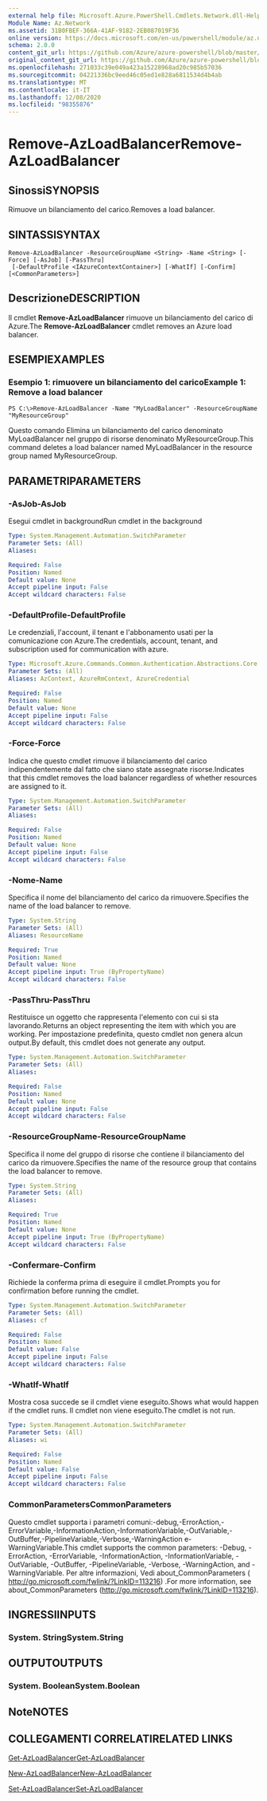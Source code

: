 ```yaml
---
external help file: Microsoft.Azure.PowerShell.Cmdlets.Network.dll-Help.xml
Module Name: Az.Network
ms.assetid: 31B0FBEF-366A-41AF-9182-2EB087019F36
online version: https://docs.microsoft.com/en-us/powershell/module/az.network/remove-azloadbalancer
schema: 2.0.0
content_git_url: https://github.com/Azure/azure-powershell/blob/master/src/Network/Network/help/Remove-AzLoadBalancer.md
original_content_git_url: https://github.com/Azure/azure-powershell/blob/master/src/Network/Network/help/Remove-AzLoadBalancer.md
ms.openlocfilehash: 271033c39e049a423a15228968ad20c985b57036
ms.sourcegitcommit: 04221336bc9eed46c05ed1e828a6811534d4b4ab
ms.translationtype: MT
ms.contentlocale: it-IT
ms.lasthandoff: 12/08/2020
ms.locfileid: "98355876"
---
```

# <span data-ttu-id="44f09-101">Remove-AzLoadBalancer</span><span class="sxs-lookup"><span data-stu-id="44f09-101">Remove-AzLoadBalancer</span></span>

## <span data-ttu-id="44f09-102">Sinossi</span><span class="sxs-lookup"><span data-stu-id="44f09-102">SYNOPSIS</span></span>
<span data-ttu-id="44f09-103">Rimuove un bilanciamento del carico.</span><span class="sxs-lookup"><span data-stu-id="44f09-103">Removes a load balancer.</span></span>

## <span data-ttu-id="44f09-104">SINTASSI</span><span class="sxs-lookup"><span data-stu-id="44f09-104">SYNTAX</span></span>

```
Remove-AzLoadBalancer -ResourceGroupName <String> -Name <String> [-Force] [-AsJob] [-PassThru]
 [-DefaultProfile <IAzureContextContainer>] [-WhatIf] [-Confirm] [<CommonParameters>]
```

## <span data-ttu-id="44f09-105">Descrizione</span><span class="sxs-lookup"><span data-stu-id="44f09-105">DESCRIPTION</span></span>
<span data-ttu-id="44f09-106">Il cmdlet **Remove-AzLoadBalancer** rimuove un bilanciamento del carico di Azure.</span><span class="sxs-lookup"><span data-stu-id="44f09-106">The **Remove-AzLoadBalancer** cmdlet removes an Azure load balancer.</span></span>

## <span data-ttu-id="44f09-107">ESEMPI</span><span class="sxs-lookup"><span data-stu-id="44f09-107">EXAMPLES</span></span>

### <span data-ttu-id="44f09-108">Esempio 1: rimuovere un bilanciamento del carico</span><span class="sxs-lookup"><span data-stu-id="44f09-108">Example 1: Remove a load balancer</span></span>
```
PS C:\>Remove-AzLoadBalancer -Name "MyLoadBalancer" -ResourceGroupName "MyResourceGroup"
```

<span data-ttu-id="44f09-109">Questo comando Elimina un bilanciamento del carico denominato MyLoadBalancer nel gruppo di risorse denominato MyResourceGroup.</span><span class="sxs-lookup"><span data-stu-id="44f09-109">This command deletes a load balancer named MyLoadBalancer in the resource group named MyResourceGroup.</span></span>

## <span data-ttu-id="44f09-110">PARAMETRI</span><span class="sxs-lookup"><span data-stu-id="44f09-110">PARAMETERS</span></span>

### <span data-ttu-id="44f09-111">-AsJob</span><span class="sxs-lookup"><span data-stu-id="44f09-111">-AsJob</span></span>
<span data-ttu-id="44f09-112">Esegui cmdlet in background</span><span class="sxs-lookup"><span data-stu-id="44f09-112">Run cmdlet in the background</span></span>

```yaml
Type: System.Management.Automation.SwitchParameter
Parameter Sets: (All)
Aliases:

Required: False
Position: Named
Default value: None
Accept pipeline input: False
Accept wildcard characters: False
```

### <span data-ttu-id="44f09-113">-DefaultProfile</span><span class="sxs-lookup"><span data-stu-id="44f09-113">-DefaultProfile</span></span>
<span data-ttu-id="44f09-114">Le credenziali, l'account, il tenant e l'abbonamento usati per la comunicazione con Azure.</span><span class="sxs-lookup"><span data-stu-id="44f09-114">The credentials, account, tenant, and subscription used for communication with azure.</span></span>

```yaml
Type: Microsoft.Azure.Commands.Common.Authentication.Abstractions.Core.IAzureContextContainer
Parameter Sets: (All)
Aliases: AzContext, AzureRmContext, AzureCredential

Required: False
Position: Named
Default value: None
Accept pipeline input: False
Accept wildcard characters: False
```

### <span data-ttu-id="44f09-115">-Force</span><span class="sxs-lookup"><span data-stu-id="44f09-115">-Force</span></span>
<span data-ttu-id="44f09-116">Indica che questo cmdlet rimuove il bilanciamento del carico indipendentemente dal fatto che siano state assegnate risorse.</span><span class="sxs-lookup"><span data-stu-id="44f09-116">Indicates that this cmdlet removes the load balancer regardless of whether resources are assigned to it.</span></span>

```yaml
Type: System.Management.Automation.SwitchParameter
Parameter Sets: (All)
Aliases:

Required: False
Position: Named
Default value: None
Accept pipeline input: False
Accept wildcard characters: False
```

### <span data-ttu-id="44f09-117">-Nome</span><span class="sxs-lookup"><span data-stu-id="44f09-117">-Name</span></span>
<span data-ttu-id="44f09-118">Specifica il nome del bilanciamento del carico da rimuovere.</span><span class="sxs-lookup"><span data-stu-id="44f09-118">Specifies the name of the load balancer to remove.</span></span>

```yaml
Type: System.String
Parameter Sets: (All)
Aliases: ResourceName

Required: True
Position: Named
Default value: None
Accept pipeline input: True (ByPropertyName)
Accept wildcard characters: False
```

### <span data-ttu-id="44f09-119">-PassThru</span><span class="sxs-lookup"><span data-stu-id="44f09-119">-PassThru</span></span>
<span data-ttu-id="44f09-120">Restituisce un oggetto che rappresenta l'elemento con cui si sta lavorando.</span><span class="sxs-lookup"><span data-stu-id="44f09-120">Returns an object representing the item with which you are working.</span></span>
<span data-ttu-id="44f09-121">Per impostazione predefinita, questo cmdlet non genera alcun output.</span><span class="sxs-lookup"><span data-stu-id="44f09-121">By default, this cmdlet does not generate any output.</span></span>

```yaml
Type: System.Management.Automation.SwitchParameter
Parameter Sets: (All)
Aliases:

Required: False
Position: Named
Default value: None
Accept pipeline input: False
Accept wildcard characters: False
```

### <span data-ttu-id="44f09-122">-ResourceGroupName</span><span class="sxs-lookup"><span data-stu-id="44f09-122">-ResourceGroupName</span></span>
<span data-ttu-id="44f09-123">Specifica il nome del gruppo di risorse che contiene il bilanciamento del carico da rimuovere.</span><span class="sxs-lookup"><span data-stu-id="44f09-123">Specifies the name of the resource group that contains the load balancer to remove.</span></span>

```yaml
Type: System.String
Parameter Sets: (All)
Aliases:

Required: True
Position: Named
Default value: None
Accept pipeline input: True (ByPropertyName)
Accept wildcard characters: False
```

### <span data-ttu-id="44f09-124">-Confermare</span><span class="sxs-lookup"><span data-stu-id="44f09-124">-Confirm</span></span>
<span data-ttu-id="44f09-125">Richiede la conferma prima di eseguire il cmdlet.</span><span class="sxs-lookup"><span data-stu-id="44f09-125">Prompts you for confirmation before running the cmdlet.</span></span>

```yaml
Type: System.Management.Automation.SwitchParameter
Parameter Sets: (All)
Aliases: cf

Required: False
Position: Named
Default value: False
Accept pipeline input: False
Accept wildcard characters: False
```

### <span data-ttu-id="44f09-126">-WhatIf</span><span class="sxs-lookup"><span data-stu-id="44f09-126">-WhatIf</span></span>
<span data-ttu-id="44f09-127">Mostra cosa succede se il cmdlet viene eseguito.</span><span class="sxs-lookup"><span data-stu-id="44f09-127">Shows what would happen if the cmdlet runs.</span></span>
<span data-ttu-id="44f09-128">Il cmdlet non viene eseguito.</span><span class="sxs-lookup"><span data-stu-id="44f09-128">The cmdlet is not run.</span></span>

```yaml
Type: System.Management.Automation.SwitchParameter
Parameter Sets: (All)
Aliases: wi

Required: False
Position: Named
Default value: False
Accept pipeline input: False
Accept wildcard characters: False
```

### <span data-ttu-id="44f09-129">CommonParameters</span><span class="sxs-lookup"><span data-stu-id="44f09-129">CommonParameters</span></span>
<span data-ttu-id="44f09-130">Questo cmdlet supporta i parametri comuni:-debug,-ErrorAction,-ErrorVariable,-InformationAction,-InformationVariable,-OutVariable,-OutBuffer,-PipelineVariable,-Verbose,-WarningAction e-WarningVariable.</span><span class="sxs-lookup"><span data-stu-id="44f09-130">This cmdlet supports the common parameters: -Debug, -ErrorAction, -ErrorVariable, -InformationAction, -InformationVariable, -OutVariable, -OutBuffer, -PipelineVariable, -Verbose, -WarningAction, and -WarningVariable.</span></span> <span data-ttu-id="44f09-131">Per altre informazioni, Vedi about_CommonParameters ( http://go.microsoft.com/fwlink/?LinkID=113216) .</span><span class="sxs-lookup"><span data-stu-id="44f09-131">For more information, see about_CommonParameters (http://go.microsoft.com/fwlink/?LinkID=113216).</span></span>

## <span data-ttu-id="44f09-132">INGRESSI</span><span class="sxs-lookup"><span data-stu-id="44f09-132">INPUTS</span></span>

### <span data-ttu-id="44f09-133">System. String</span><span class="sxs-lookup"><span data-stu-id="44f09-133">System.String</span></span>

## <span data-ttu-id="44f09-134">OUTPUT</span><span class="sxs-lookup"><span data-stu-id="44f09-134">OUTPUTS</span></span>

### <span data-ttu-id="44f09-135">System. Boolean</span><span class="sxs-lookup"><span data-stu-id="44f09-135">System.Boolean</span></span>

## <span data-ttu-id="44f09-136">Note</span><span class="sxs-lookup"><span data-stu-id="44f09-136">NOTES</span></span>

## <span data-ttu-id="44f09-137">COLLEGAMENTI CORRELATI</span><span class="sxs-lookup"><span data-stu-id="44f09-137">RELATED LINKS</span></span>

[<span data-ttu-id="44f09-138">Get-AzLoadBalancer</span><span class="sxs-lookup"><span data-stu-id="44f09-138">Get-AzLoadBalancer</span></span>](./Get-AzLoadBalancer.md)

[<span data-ttu-id="44f09-139">New-AzLoadBalancer</span><span class="sxs-lookup"><span data-stu-id="44f09-139">New-AzLoadBalancer</span></span>](./New-AzLoadBalancer.md)

[<span data-ttu-id="44f09-140">Set-AzLoadBalancer</span><span class="sxs-lookup"><span data-stu-id="44f09-140">Set-AzLoadBalancer</span></span>](./Set-AzLoadBalancer.md)


